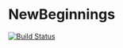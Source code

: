 # NewBeginnings
[![Build Status](https://travis-ci.org/edwinanto2003/NewBeginnings.svg?branch=master)](https://travis-ci.org/edwinanto2003/NewBeginnings)
